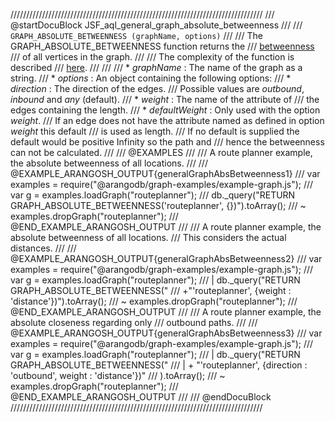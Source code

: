 ////////////////////////////////////////////////////////////////////////////////
/// @startDocuBlock JSF_aql_general_graph_absolute_betweenness
///
/// `GRAPH_ABSOLUTE_BETWEENNESS (graphName, options)`
///
/// The GRAPH\_ABSOLUTE\_BETWEENNESS function returns the
/// [betweenness](http://en.wikipedia.org/wiki/Betweenness_centrality)
/// of all vertices in the graph.
///
/// The complexity of the function is described
/// [here](#the-complexity-of-the-shortest-path-algorithms).
///
///
/// * *graphName*          : The name of the graph as a string.
/// * *options*            : An object containing the following options:
///   * *direction*                        : The direction of the edges.
/// Possible values are *outbound*, *inbound* and *any* (default).
///   * *weight*                           : The name of the attribute of
/// the edges containing the length.
///   * *defaultWeight*                    : Only used with the option *weight*.
/// If an edge does not have the attribute named as defined in option *weight* this default
/// is used as length.
/// If no default is supplied the default would be positive Infinity so the path and
/// hence the betweenness can not be calculated.
///
/// @EXAMPLES
///
/// A route planner example, the absolute betweenness of all locations.
///
/// @EXAMPLE_ARANGOSH_OUTPUT{generalGraphAbsBetweenness1}
///   var examples = require("@arangodb/graph-examples/example-graph.js");
///   var g = examples.loadGraph("routeplanner");
///   db._query("RETURN GRAPH_ABSOLUTE_BETWEENNESS('routeplanner', {})").toArray();
/// ~ examples.dropGraph("routeplanner");
/// @END_EXAMPLE_ARANGOSH_OUTPUT
///
/// A route planner example, the absolute betweenness of all locations.
/// This considers the actual distances.
///
/// @EXAMPLE_ARANGOSH_OUTPUT{generalGraphAbsBetweenness2}
///   var examples = require("@arangodb/graph-examples/example-graph.js");
///   var g = examples.loadGraph("routeplanner");
/// | db._query("RETURN GRAPH_ABSOLUTE_BETWEENNESS("
///   +"'routeplanner', {weight : 'distance'})").toArray();
/// ~ examples.dropGraph("routeplanner");
/// @END_EXAMPLE_ARANGOSH_OUTPUT
///
/// A route planner example, the absolute closeness regarding only
/// outbound paths.
///
/// @EXAMPLE_ARANGOSH_OUTPUT{generalGraphAbsBetweenness3}
///   var examples = require("@arangodb/graph-examples/example-graph.js");
///   var g = examples.loadGraph("routeplanner");
/// | db._query("RETURN GRAPH_ABSOLUTE_BETWEENNESS("
/// | + "'routeplanner', {direction : 'outbound', weight : 'distance'})"
/// ).toArray();
/// ~ examples.dropGraph("routeplanner");
/// @END_EXAMPLE_ARANGOSH_OUTPUT
///
/// @endDocuBlock
////////////////////////////////////////////////////////////////////////////////